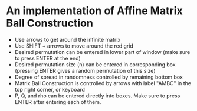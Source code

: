 # An implementation of Affine Matrix Ball Construction

* Use arrows to get around the infinite matrix
* Use SHIFT + arrows to move around the red grid
* Desired permutation can be entered in lower part of window (make sure to press ENTER at the end)
* Desired permutation size (n) can be entered in corresponding box (pressing ENTER gives a random permutation of this size)
* Degree of spread in randomness controlled by remaining bottom box
* Matrix Ball Construction is controlled by arrows with label "AMBC" in the top right corner, or keyboard
* P, Q, and rho can be entered directly into boxes. Make sure to press ENTER after entering each of them.
